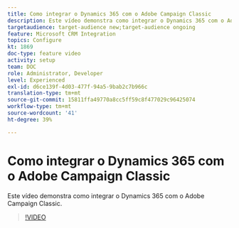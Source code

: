 ```yaml
---
title: Como integrar o Dynamics 365 com o Adobe Campaign Classic
description: Este vídeo demonstra como integrar o Dynamics 365 com o Adobe Campaign Classic.
targetaudience: target-audience new;target-audience ongoing
feature: Microsoft CRM Integration 
topics: Configure
kt: 1869
doc-type: feature video
activity: setup
team: DOC
role: Administrator, Developer
level: Experienced
exl-id: d6ce139f-4d03-477f-94a5-9bab2c7b966c
translation-type: tm+mt
source-git-commit: 15811ffa49770a8cc5ff59c8f477029c96425074
workflow-type: tm+mt
source-wordcount: '41'
ht-degree: 39%

---
```


# Como integrar o Dynamics 365 com o Adobe Campaign Classic

Este vídeo demonstra como integrar o Dynamics 365 com o Adobe Campaign Classic.

>[!VIDEO](https://video.tv.adobe.com/v/23837?quality=12)
